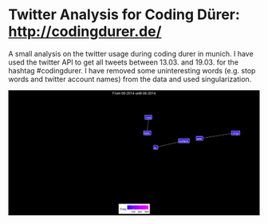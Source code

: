 # Twitter Analysis for Coding Dürer: http://codingdurer.de/
A small analysis on the twitter usage during coding durer in munich. I have used the twitter API to get all tweets between 13.03. and 19.03. for the hashtag #codingdurer. I have removed some uninteresting words (e.g. stop words and twitter account names) from the data and used singularization.

![alt text](https://github.com/kruse-alex/takeout/blob/master/googlesearch.gif)

